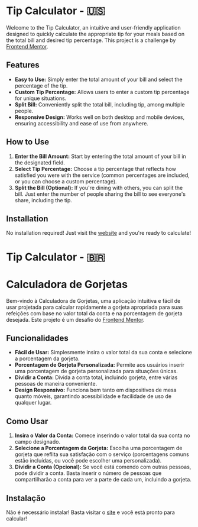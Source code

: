
# Tip Calculator - 🇺🇸

Welcome to the Tip Calculator, an intuitive and user-friendly application designed to quickly calculate the appropriate tip for your meals based on the total bill and desired tip percentage. This project is a challenge by [Frontend Mentor](https://www.frontendmentor.io/challenges/tip-calculator-app-ugJNGbJUX).

## Features

- **Easy to Use:** Simply enter the total amount of your bill and select the percentage of the tip.
- **Custom Tip Percentage:** Allows users to enter a custom tip percentage for unique situations.
- **Split Bill:** Conveniently split the total bill, including tip, among multiple people.
- **Responsive Design:** Works well on both desktop and mobile devices, ensuring accessibility and ease of use from anywhere.

## How to Use

1. **Enter the Bill Amount:** Start by entering the total amount of your bill in the designated field.
2. **Select Tip Percentage:** Choose a tip percentage that reflects how satisfied you were with the service (common percentages are included, or you can choose a custom percentage).
3. **Split the Bill (Optional):** If you're dining with others, you can split the bill. Just enter the number of people sharing the bill to see everyone's share, including the tip.

## Installation

No installation required! Just visit the [website](https://tip-calculator-lemon-tau.vercel.app/) and you're ready to calculate!

# Tip Calculator - 🇧🇷

# Calculadora de Gorjetas

Bem-vindo à Calculadora de Gorjetas, uma aplicação intuitiva e fácil de usar projetada para calcular rapidamente a gorjeta apropriada para suas refeições com base no valor total da conta e na porcentagem de gorjeta desejada. Este projeto é um desafio do [Frontend Mentor](https://www.frontendmentor.io/challenges/tip-calculator-app-ugJNGbJUX).

## Funcionalidades

- **Fácil de Usar:** Simplesmente insira o valor total da sua conta e selecione a porcentagem da gorjeta.
- **Porcentagem de Gorjeta Personalizada:** Permite aos usuários inserir uma porcentagem de gorjeta personalizada para situações únicas.
- **Dividir a Conta:** Divida a conta total, incluindo gorjeta, entre várias pessoas de maneira conveniente.
- **Design Responsivo:** Funciona bem tanto em dispositivos de mesa quanto móveis, garantindo acessibilidade e facilidade de uso de qualquer lugar.

## Como Usar

1. **Insira o Valor da Conta:** Comece inserindo o valor total da sua conta no campo designado.
2. **Selecione a Porcentagem da Gorjeta:** Escolha uma porcentagem de gorjeta que reflita sua satisfação com o serviço (porcentagens comuns estão incluídas, ou você pode escolher uma personalizada).
3. **Dividir a Conta (Opcional):** Se você está comendo com outras pessoas, pode dividir a conta. Basta inserir o número de pessoas que compartilharão a conta para ver a parte de cada um, incluindo a gorjeta.

## Instalação

Não é necessário instalar! Basta visitar o [site](https://tip-calculator-lemon-tau.vercel.app/) e você está pronto para calcular!

